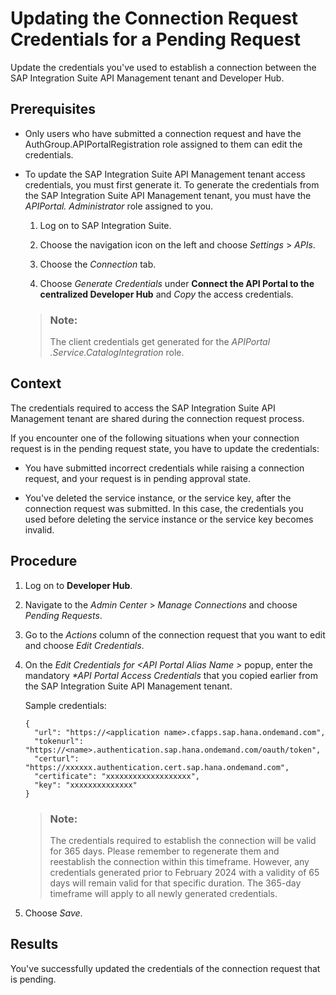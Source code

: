 <!-- loiodd37a7b07a7c438c980c788981f3ea73 -->

# Updating the Connection Request Credentials for a Pending Request

Update the credentials you've used to establish a connection between the SAP Integration Suite API Management tenant and Developer Hub.



<a name="loiodd37a7b07a7c438c980c788981f3ea73__prereq_unb_5nc_tpb"/>

## Prerequisites

-   Only users who have submitted a connection request and have the AuthGroup.APIPortalRegistration role assigned to them can edit the credentials.

-   To update the SAP Integration Suite API Management tenant access credentials, you must first generate it. To generate the credentials from the SAP Integration Suite API Management tenant, you must have the *APIPortal. Administrator* role assigned to you.

    1.  Log on to SAP Integration Suite.

    2.  Choose the navigation icon on the left and choose *Settings* \> *APIs*.

    3.  Choose the *Connection* tab.

    4.  Choose *Generate Credentials* under **Connect the API Portal to the centralized Developer Hub** and *Copy* the access credentials.


    > ### Note:  
    > The client credentials get generated for the *APIPortal .Service.CatalogIntegration* role.




<a name="loiodd37a7b07a7c438c980c788981f3ea73__context_pd3_h2h_k5b"/>

## Context

The credentials required to access the SAP Integration Suite API Management tenant are shared during the connection request process.

If you encounter one of the following situations when your connection request is in the pending request state, you have to update the credentials:

-   You have submitted incorrect credentials while raising a connection request, and your request is in pending approval state.

-   You've deleted the service instance, or the service key, after the connection request was submitted. In this case, the credentials you used before deleting the service instance or the service key becomes invalid.




<a name="loiodd37a7b07a7c438c980c788981f3ea73__steps_hp3_1fh_k5b"/>

## Procedure

1.  Log on to **Developer Hub**.

2.  Navigate to the *Admin Center* \> *Manage Connections* and choose *Pending Requests*.

3.  Go to the *Actions* column of the connection request that you want to edit and choose *Edit Credentials*.

4.  On the *Edit Credentials for <API Portal Alias Name \>* popup, enter the mandatory *\*API Portal Access Credentials* that you copied earlier from the SAP Integration Suite API Management tenant.

    Sample credentials:

    ```
    {
      "url": "https://<application name>.cfapps.sap.hana.ondemand.com",
      "tokenurl": "https://<name>.authentication.sap.hana.ondemand.com/oauth/token",
      "certurl": "https://xxxxxx.authentication.cert.sap.hana.ondemand.com",
      "certificate": "xxxxxxxxxxxxxxxxxxx",
      "key": "xxxxxxxxxxxxxx"
    }
    ```

    > ### Note:  
    > The credentials required to establish the connection will be valid for 365 days. Please remember to regenerate them and reestablish the connection within this timeframe. However, any credentials generated prior to February 2024 with a validity of 65 days will remain valid for that specific duration. The 365-day timeframe will apply to all newly generated credentials.

5.  Choose *Save*.




<a name="loiodd37a7b07a7c438c980c788981f3ea73__result_idm_rfh_k5b"/>

## Results

You've successfully updated the credentials of the connection request that is pending.

